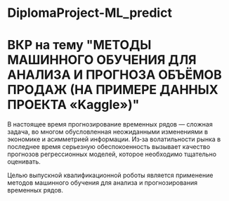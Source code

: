 # DiplomaProject-ML_predict

# ВКР на тему "МЕТОДЫ МАШИННОГО ОБУЧЕНИЯ ДЛЯ АНАЛИЗА И ПРОГНОЗА ОБЪЁМОВ ПРОДАЖ (НА ПРИМЕРЕ ДАННЫХ ПРОЕКТА «Kaggle»)"

В настоящее время прогнозирование временных рядов — сложная задача, во многом обусловленная неожиданными изменениями в экономике и асимметрией информации. Из‑за волатильности рынка в последнее время серьезную обеспокоенность вызывает качество прогнозов регрессионных моделей, которое необходимо тщательно оценивать.

Целью выпускной квалификационной роботы является применение методов машинного обучения для анализа и прогнозирования временных рядов.
